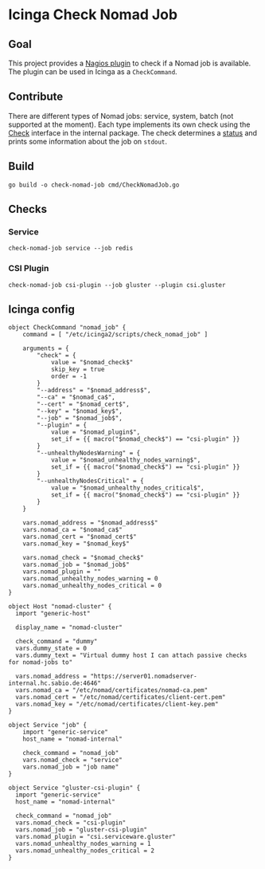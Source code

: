 # Icinga Check Nomad Job

## Goal

This project provides a [Nagios plugin](https://assets.nagios.com/downloads/nagioscore/docs/nagioscore/3/en/pluginapi.html) to check if
a Nomad job is available. The plugin can be used in Icinga as a `CheckCommand`.

## Contribute

There are different types of Nomad jobs: service, system, batch (not supported at the moment). Each type implements its own check using
the [Check](internal/check.go) interface in the internal package. The check determines a
[status](https://icinga.com/docs/icinga-2/latest/doc/05-service-monitoring/#status) and prints some information about the job on `stdout`.

## Build

```shell
go build -o check-nomad-job cmd/CheckNomadJob.go
```

## Checks

### Service

```shell
check-nomad-job service --job redis
```

### CSI Plugin

```shell
check-nomad-job csi-plugin --job gluster --plugin csi.gluster
```

## Icinga config

```
object CheckCommand "nomad_job" {
    command = [ "/etc/icinga2/scripts/check_nomad_job" ]

    arguments = {
        "check" = {
            value = "$nomad_check$"
            skip_key = true
            order = -1
        }
        "--address" = "$nomad_address$",
        "--ca" = "$nomad_ca$",
        "--cert" = "$nomad_cert$",
        "--key" = "$nomad_key$",
        "--job" = "$nomad_job$",
        "--plugin" = {
            value = "$nomad_plugin$",
            set_if = {{ macro("$nomad_check$") == "csi-plugin" }}
        }
        "--unhealthyNodesWarning" = {
            value = "$nomad_unhealthy_nodes_warning$",
            set_if = {{ macro("$nomad_check$") == "csi-plugin" }}
        }
        "--unhealthyNodesCritical" = {
            value = "$nomad_unhealthy_nodes_critical$",
            set_if = {{ macro("$nomad_check$") == "csi-plugin" }}
        }
    }

    vars.nomad_address = "$nomad_address$"
    vars.nomad_ca = "$nomad_ca$"
    vars.nomad_cert = "$nomad_cert$"
    vars.nomad_key = "$nomad_key$"

    vars.nomad_check = "$nomad_check$"
    vars.nomad_job = "$nomad_job$"
    vars.nomad_plugin = ""
    vars.nomad_unhealthy_nodes_warning = 0
    vars.nomad_unhealthy_nodes_critical = 0
}
```

```
object Host "nomad-cluster" {
  import "generic-host"

  display_name = "nomad-cluster"

  check_command = "dummy"
  vars.dummy_state = 0
  vars.dummy_text = "Virtual dummy host I can attach passive checks for nomad-jobs to"

  vars.nomad_address = "https://server01.nomadserver-internal.hc.sabio.de:4646"
  vars.nomad_ca = "/etc/nomad/certificates/nomad-ca.pem"
  vars.nomad_cert = "/etc/nomad/certificates/client-cert.pem"
  vars.nomad_key = "/etc/nomad/certificates/client-key.pem"
}
```

```
object Service "job" {
    import "generic-service"
    host_name = "nomad-internal"
    
    check_command = "nomad_job"
    vars.nomad_check = "service"
    vars.nomad_job = "job name"
}
```

```
object Service "gluster-csi-plugin" {
  import "generic-service"
  host_name = "nomad-internal"

  check_command = "nomad_job"
  vars.nomad_check = "csi-plugin"
  vars.nomad_job = "gluster-csi-plugin"
  vars.nomad_plugin = "csi.serviceware.gluster"
  vars.nomad_unhealthy_nodes_warning = 1
  vars.nomad_unhealthy_nodes_critical = 2
}
```